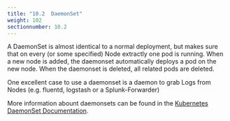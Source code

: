 ```yaml
---
title: "10.2  DaemonSet"
weight: 102
sectionnumber: 10.2
---
```


A DaemonSet is almost identical to a normal deployment, but makes sure that on every (or some specified) Node extractly one pod is running. When a new node is added, the daemonset automatically deploys a pod on the new node.
When the daemonset is deleted, all related pods are deleted.

One excellent case to use a daemonset is a daemon to grab Logs from Nodes (e.g. fluentd, logstash or a Splunk-Forwarder)

More information abount daemonsets can be found in the [Kubernetes DaemonSet Documentation](https://kubernetes.io/docs/concepts/workloads/controllers/daemonset/).
